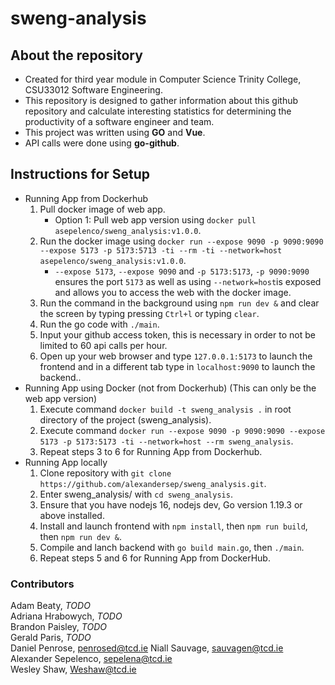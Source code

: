 # sweng-analysis

## About the repository 

* Created for third year module in Computer Science Trinity College, CSU33012 Software Engineering.
* This repository is designed to gather information about this github repository and calculate 
  interesting statistics for determining the productivity of a software engineer and team.
* This project was written using **GO** and **Vue**.
* API calls were done using **go-github**.

## Instructions for Setup
* Running App from Dockerhub
    1. Pull docker image of web app.
        * Option 1: Pull web app version using `docker pull asepelenco/sweng_analysis:v1.0.0`.
    2. Run the docker image using `docker run --expose 9090 -p 9090:9090 --expose 5173 -p 5173:5713 -ti --rm -ti --network=host asepelenco/sweng_analysis:v1.0.0`.
        * `--expose 5173`, `--expose 9090` and `-p 5173:5173`, `-p 9090:9090` ensures the port `5173` as well as using `--network=host`is exposed and allows you to access the web
          with the docker image.
    3. Run the command in the background using `npm run dev &` and clear the screen by typing pressing `Ctrl+l` or typing `clear`.
    4. Run the go code with `./main`.
    5. Input your github access token, this is necessary in order to not be limited to 60 api calls per hour.
    6. Open up your web browser and type `127.0.0.1:5173` to launch the frontend and in a different tab type in `localhost:9090` to launch the backend..
* Running App using Docker (not from Dockerhub) (This can only be the web app version)
    1. Execute command `docker build -t sweng_analysis .` in root directory of the project (sweng_analysis).
    2. Execute command `docker run --expose 9090 -p 9090:9090 --expose 5173 -p 5173:5173 -ti --network=host --rm sweng_analysis`.
    3. Repeat steps 3 to 6 for Running App from Dockerhub.
* Running App locally
    1. Clone repository with `git clone https://github.com/alexandersep/sweng_analysis.git`.
    2. Enter sweng_analysis/ with `cd sweng_analysis`.
    3. Ensure that you have nodejs 16, nodejs dev, Go version 1.19.3 or above installed.
    4. Install and launch frontend with `npm install`, then `npm run build`, then `npm run dev &`.
    5. Compile and lanch backend with `go build main.go`, then `./main`.
    6. Repeat steps 5 and 6 for Running App from DockerHub.

### Contributors

Adam Beaty, *TODO*  
Adriana Hrabowych, *TODO*  
Brandon Paisley, *TODO*  
Gerald Paris, *TODO*     
Daniel Penrose, penrosed@tcd.ie
Niall Sauvage, sauvagen@tcd.ie    
Alexander Sepelenco, sepelena@tcd.ie    
Wesley Shaw, Weshaw@tcd.ie
